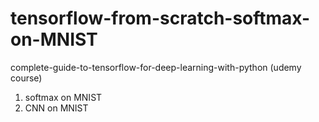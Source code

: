 # tensorflow-from-scratch-softmax-on-MNIST
complete-guide-to-tensorflow-for-deep-learning-with-python (udemy course)
1. softmax on MNIST
2. CNN on MNIST
